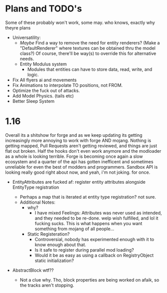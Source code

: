 Plans and TODO's
================
Some of these probably won't work, some may. who knows, exactly why theyre plans

- Universatility:
    - *Maybe* Find a way to remove the need for entity renderers?
      (Make a "DefaultRenderer" where textures can be obtained thru the model class?) Of course, there'll be way(s) to
      override this for alternative needs.
    - Entity Modulus system
        - Modules that entities can have to store data, read, write, and logic.
- Fix All flyers ai and movements
- Fix Animations to interpolate TO positions, not FROM.
- Optimize the fuck out of attacks. 
- Add Model Physics. (tails etc)
- Better Sleep System

1.16
====
Overall its a shitshow for forge and as we keep updating its getting increasingly more annoying to work with
forge AND mojang. Nothing is getting mapped, Pull Requests aren't getting reviewed, and things are just flat out broken.
Half the hooks don't even work anymore and the modloader as a whole is looking terrible.
Forge is becoming once again a slow ecosystem and a quarter of the api has gotten inefficent and
sometimes unreliable for even the best of modders and programmers.
Sandbox API is looking really good right about now, and yeah, i'm not joking. for once.

- EntityAttributes are fucked af: register entity attributes alongside EntityType registration
    - Perhaps a map that is iterated at entity type registration? not sure.
    - Additional Notes:
        - why?
            - I have mixed Feelings: Attributes was never used as intended, and they needed to be re-done.
            welp wish fulfilled, and lol it fucking sucks. This is what happens when you want something from mojang
            of all people...
        - Static Registeration?
            - Controversial, nobody has experimented enough with it to know enough about that.
            - Is it safe to register during parallel mod loading?
            - Would it be as easy as using a callback on RegistryObject static initialization?

- AbstractBlock wtf??
    - Not a clue why. Tho, block properties are being worked on afaik, so the tracks aren't stopping.